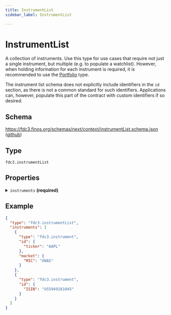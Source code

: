 ```yaml
---
title: InstrumentList
sidebar_label: InstrumentList

---
```


# InstrumentList

A collection of instruments. Use this type for use cases that require not just a single instrument, but multiple (e.g. to populate a watchlist). However, when holding information for each instrument is required, it is recommended to use the [Portfolio](Portfolio) type.

The instrument list schema does not explicitly include identifiers in the `id` section, as there is not a common standard for such identifiers. Applications can, however, populate this part of the contract with custom identifiers if so desired.

## Schema

<https://fdc3.finos.org/schemas/next/context/instrumentList.schema.json> ([github](https://github.com/finos/FDC3/tree/main/schemas/context/instrumentList.schema.json))

## Type

`fdc3.instrumentList`

## Properties

<details>
  <summary><code>instruments</code> <strong>(required)</strong></summary>

**type**: `array`

<details>
  <summary><code>Items</code></summary>

**type**: [Instrument](Instrument)

</details>

An array of instrument contexts that forms the list.

</details>

## Example

```json
{
  "type": "fdc3.instrumentList",
  "instruments": [
    {
      "type": "fdc3.instrument",
      "id": {
        "ticker": "AAPL"
      },
      "market": {
        "MIC": "XNAS"
      }
    },
    {
      "type": "fdc3.instrument",
      "id": {
        "ISIN": "US5949181045"
      }
    }
  ]
}
```

